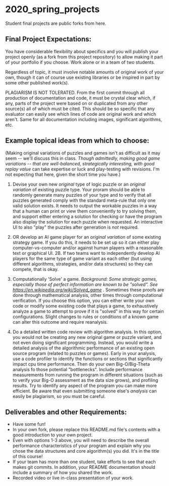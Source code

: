# 2020_spring_projects
Student final projects are public forks from here.

## Final Project Expectations:

You have considerable flexibility about specifics and you will publish your project openly (as a fork from this project repository) to allow making it part of your portfolio if you choose.  Work alone or in a team of two students. 

Regardless of topic, it must involve notable amounts of original work of your own, though it can of course use existing libraries or be inspired in part by some other published work(s). 

PLAGIARISM IS NOT TOLERATED. From the first commit through all production of documentation and code, it must be crystal clear which, if any, parts of the project were based on or duplicated from any other source(s) all of which must be cited.  This should be so specific that any evaluator can easily see which lines of code are original work and which aren't.  Same for all documentation including images, significant algorithms, etc.

## Example topical ideas from which to choose:

(Making original variations of puzzles and games isn't as difficult as it may seem -- we'll discuss this in class. _Though admittedly, making *good* game variations -- that are well-balanced, strategically interesting, with good replay value_ can take expertise or luck and play-testing with revisions.  I'm not expecting that here, given the short time you have.)

1. Devise your own new _original_ type of logic puzzle or an _original variation_ of existing puzzle type. Your proram should be able to randomly generate many puzzles of your type and to verify that all puzzles generated comply with the standard meta-rule that only one valid solution exists. It needs to output the workable puzzles in a way that a human can print or view them conveniently to try solving them, and support either entering a solution for checking or have the program also display the solution for each puzzle when requested. An interactive UI to also "play" the puzzles after generation is *not* required.

2. OR develop an AI game player for an _original variation_ of some existing strategy game.  If you do this, it needs to be set up so it can either play computer-vs-computer and/or against human players with a reasonable text or graphical UI. 2B. If two teams want to independently develop AI players for the same type of game variant as each other (but using different algorithms, strategies, and/or data structures) so they can compete, that is okay.

3. Computationally 'Solve' a game.  _Background: Some strategic games, especially those of perfect information are known to be "solved". See https://en.wikipedia.org/wiki/Solved_game ._  Sometimes these proofs are done through mathematical analysis, other times through computational verification. If you choose this option, you can either write your own code or modify some existing code that plays a game, to exhaustively analyze a game to attempt to prove if it is "solved" in this way for certain configurations. Slight changes to rules or conditions of a known game can alter this outcome and require reanalysis.

4. Do a detailed written code review with algorithm analysis. In this option, you would not be creating any new original game or puzzle variant, and not even doing significant programming. Instead, you would write a detailed analysis of the algorithmic performance of an existing open source program (related to puzzles or games). Early in your analysis, use a code profiler to identify the functions or sections that significantly impact cpu time performance. Then do your own Big-O/Big-Theta analysis fo those potential "bottlenecks". Include performance measurements from running the program in different situations (such as to verify your Big-O assessment as the data size grows), and profiling results. Try to identify any aspect of the program you can make more efficient. Be aware that even submitting someone else's _analysis_ can easily be plagiarism, so you must be careful. 

## Deliverables and other Requirements:

* Have some fun!
* In your own fork, please replace this README.md file's contents with a good introduction to your own project. 
* Even with options 1-3 above, you will need to describe the overall performance characteristics of your program and explain why you chose the data structures and core algorithm(s) you did. It's in the title of this course!
* If your team has more than one student, take efforts to see that each makes git commits. In addition, your README documentation should include a summary of how you shared the work.
* Recorded video or live in-class presentation of your work. 

